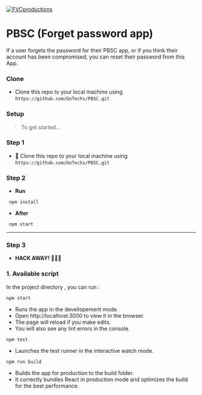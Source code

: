 <a href="http://fvcproductions.com"><img src="https://www.pbsc.com/wp-content/themes/pbsc/assets/img/logo-PBSC-fr-print.svg" title="FVCproductions" alt="FVCproductions"></a>

# PBSC (Forget password app)

If a user forgets the password for their PBSC app, or if you think their account has been compromised, you can reset their password from this App.
### Clone

- Clone this repo to your local machine using `https://github.com/GoTechs/PBSC.git`

### Setup

> To get started...

### Step 1

- 👯 Clone this repo to your local machine using `https://github.com/GoTechs/PBSC.git`

### Step 2

- **Run** 
```
 npm install
 ```
- **After** 
```
 npm start
 ```
---

### Step 3

- **HACK AWAY!** 🔨🔨🔨



### 1. Available script 

 In the project directory , you can run :
 ```
 npm start 
 ```
 * Runs the app in the devellopement mode.
 * Open http://localhost:3000 to view it in the browser.
 * The page will reload if you make edits.
 * You will also see any lint errors in the console.
 ```
 npm test
 ```
 * Launches the test runner in the interactive watch mode.
 ```
 npm run build 
 ```
 * Builds the app for production to the build folder.
 * It correctly bundles React in production mode and optimizes the build for the best performance.
 